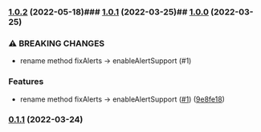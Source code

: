 

### [1.0.2](https://github.com/plumvillage/react-native-override-color-scheme/compare/v1.0.1...v1.0.2) (2022-05-18)### [1.0.1](https://github.com/plumvillage/react-native-override-color-scheme/compare/v1.0.0...v1.0.1) (2022-03-25)## [1.0.0](https://github.com/plumvillage/react-native-override-color-scheme/compare/v0.1.1...v1.0.0) (2022-03-25)


### ⚠ BREAKING CHANGES

* rename method fixAlerts -> enableAlertSupport (#1)

### Features

* rename method fixAlerts -> enableAlertSupport ([#1](https://github.com/plumvillage/react-native-override-color-scheme/issues/1)) ([9e8fe18](https://github.com/plumvillage/react-native-override-color-scheme/commit/9e8fe1846bb6b7f1ac142224d6d2d9900389831f))

### [0.1.1](https://github.com/plumvillage/react-native-override-color-scheme/compare/v0.1.1...v1.0.0) (2022-03-24)